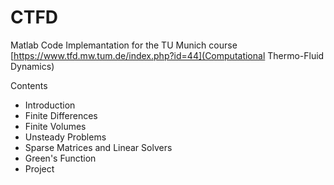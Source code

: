 # CTFD

Matlab Code Implemantation for the TU Munich course [https://www.tfd.mw.tum.de/index.php?id=44](Computational Thermo-Fluid Dynamics)

Contents
* Introduction
* Finite Differences
* Finite Volumes
* Unsteady Problems
* Sparse Matrices and Linear Solvers
* Green's Function
* Project
